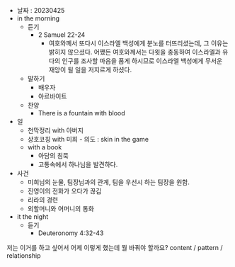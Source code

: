 - 날짜 : 20230425
- in the morning
	- 듣기
		- 2 Samuel 22-24
			- 여호와께서 또다시 이스라엘 백성에게 분노를 터뜨리셨는데, 그 이유는 밝히지 않으셨다. 어쨌든 여호와께서는 다윗을 충동하여 이스라엘과 유다의 인구를 조사할 마음을 품게 하시므로 이스라엘 백성에게 무서운 재앙이 될 일을 저지르게 하셨다.
	- 말하기
		- 배우자
		- 아르바이트 
	- 찬양
		- There is a fountain with blood
- 일
	- 천막정리 with 아버지
	- 상호코칭 with 미희
			- 의도 : skin in the game
	- with a book
		- 아담의 침묵
		- 고통속에서 하나님을 발견하다.
- 사건
	- 미희님의 눈물, 팀장님과의 관계, 팀을 우선시 하는 팀장을 원함.
	- 진영이의 전화가 오다가 끊김
	- 리라의 경련
	- 외할머니와 어머니의 통화
- it the night
	- 듣기
		- Deuteronomy 4:32-43






저는 이거를 하고 싶어서 어제 이렇게 했는데 뭘 바꿔야 할까요?
content / pattern / relationship